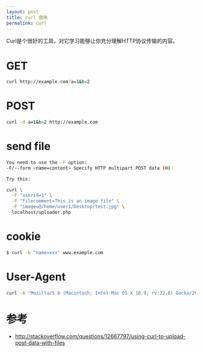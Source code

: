 ```yaml
---
layout: post
title: curl 使用
permalink: curl
---
```


Curl是个很好的工具，对它学习能够让你充分理解HTTP协议传输的内容。

# GET

```bash
curl http://example.com?a=1&b=2
```

# POST
```bash
curl -d a=1&b=2 http://example.com
```

# send file

```bash
You need to use the -F option:
-F/--form <name=content> Specify HTTP multipart POST data (H)

Try this:

curl \
  -F "userid=1" \
  -F "filecomment=This is an image file" \
  -F "image=@/home/user1/Desktop/test.jpg" \
  localhost/uploader.php
```

# cookie
```bash
$ curl -b "name=xxx" www.example.com
```

# User-Agent

```bash
curl -A "Mozilla/5.0 (Macintosh; Intel Mac OS X 10.9; rv:32.0) Gecko/20100101 Firefox/32.0" -O http://www.example.com/file.txt
```


# 参考
* http://stackoverflow.com/questions/12667797/using-curl-to-upload-post-data-with-files
